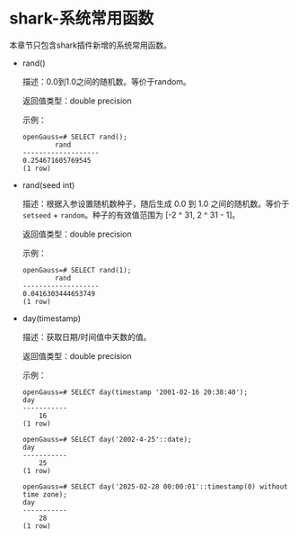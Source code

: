 # shark-系统常用函数

本章节只包含shark插件新增的系统常用函数。

- rand()

    描述：0.0到1.0之间的随机数。等价于random。

    返回值类型：double precision

    示例：

    ```
    openGauss=# SELECT rand();
            rand
    -------------------
    0.254671605769545
    (1 row)
    ```

- rand(seed int)

    描述：根据入参设置随机数种子，随后生成 0.0 到 1.0 之间的随机数。等价于 `setseed` + `random`。种子的有效值范围为 [-2 ^ 31, 2 ^ 31 - 1]。

    返回值类型：double precision

    示例：

    ```
    openGauss=# SELECT rand(1);
            rand
    -------------------
    0.0416303444653749
    (1 row)
    ```

- day(timestamp)

    描述：获取日期/时间值中天数的值。

    返回值类型：double precision

    示例：

    ```
    openGauss=# SELECT day(timestamp '2001-02-16 20:38:40');
    day
    -----------
        16
    (1 row)

    openGauss=# SELECT day('2002-4-25'::date);
    day
    -----------
        25
    (1 row)

    openGauss=# SELECT day('2025-02-28 00:00:01'::timestamp(0) without time zone);
    day
    -----------
        28
    (1 row)
    ```
